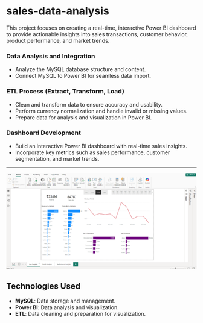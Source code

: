 # sales-data-analysis
This project focuses on creating a real-time, interactive Power BI dashboard to provide actionable insights into sales transactions, customer behavior, product performance, and market trends.  

### **Data Analysis and Integration**  
- Analyze the MySQL database structure and content.  
- Connect MySQL to Power BI for seamless data import.  

### **ETL Process (Extract, Transform, Load)**  
- Clean and transform data to ensure accuracy and usability.  
- Perform currency normalization and handle invalid or missing values.  
- Prepare data for analysis and visualization in Power BI.  

### **Dashboard Development**  
- Build an interactive Power BI dashboard with real-time sales insights.  
- Incorporate key metrics such as sales performance, customer segmentation, and market trends.  

---

![Alt text](images/key%20insights.png "This is a sample image")

## Technologies Used  
- **MySQL**: Data storage and management.  
- **Power BI**: Data analysis and visualization.  
- **ETL**: Data cleaning and preparation for visualization.  

